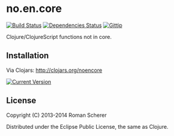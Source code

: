 # no.en.core
  [![Build Status](https://travis-ci.org/r0man/noencore.png)](https://travis-ci.org/r0man/noencore)
  [![Dependencies Status](http://jarkeeper.com/r0man/noencore/status.png)](http://jarkeeper.com/r0man/noencore)
  [![Gittip](http://img.shields.io/gittip/r0man.svg)](https://www.gittip.com/r0man)

Clojure/ClojureScript functions not in core.

## Installation

Via Clojars: http://clojars.org/noencore

[![Current Version](https://clojars.org/noencore/latest-version.svg)](https://clojars.org/noencore)

## License

Copyright (C) 2013-2014 Roman Scherer

Distributed under the Eclipse Public License, the same as Clojure.
